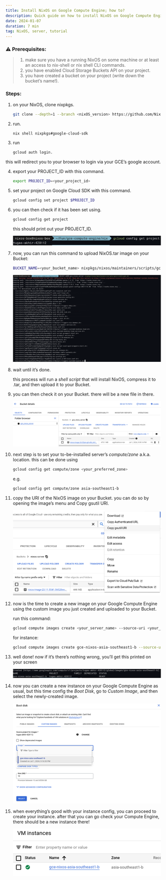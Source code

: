 ```yaml
---
title: Install NixOS on Google Compute Engine; how to?
description: Quick guide on how to install NixOS on Google Compute Engine.
date: 2024-01-07
duration: 7 min
tag: NixOS, server, tutorial
---
```


### ⚠️ Prerequisites:

> 1. make sure you have a running NixOS on some machine or at least an access to nix-shell or nix shell CLI commands.
> 2. you have enabled Cloud Storage Buckets API on your project.
> 3. you have created a bucket on your project (write down the bucket’s name!).

### Steps:
1. on your NixOS, clone nixpkgs.
    ```bash
    git clone --depth=1 --branch <nixOS_version> https://github.com/NixOS/nixpkgs.git
    ```

2. run.
    ```bash
    nix shell nixpkgs#google-cloud-sdk
    ```
3. run
    ```bash
    gcloud auth login.
    ```
this will redirect you to your browser to login via your GCE’s google account.

4. export your PROJECT_ID with this command.
    ```bash
    export PROJECT_ID=<your_project_id>
    ```
5. set your project on Google Cloud SDK with this command.
    ```bash
    gcloud config set project $PROJECT_ID
    ```
6. you can then check if it has been set using.
    ```bash
    gcloud config get project
    ```
    this should print out your PROJECT_ID.

    ![Untitled](how_to_install_nixos_on_gce/7.png)

7. now, you can run this command to upload NixOS.tar image on your Bucket:
    ```bash
    BUCKET_NAME=<your_bucket_name> nixpkgs/nixos/maintainers/scripts/gce/create-gce.sh
    ```

    ![Untitled](how_to_install_nixos_on_gce/1.png)

8. wait until it’s done.

    this process will run a *shell script* that will install NixOS, compress it to .tar, and then upload it to your Bucket.

9. you can then check it on your Bucket. there will be a new file in there.

    ![Untitled](how_to_install_nixos_on_gce/2.png)

10. next step is to set your to-be-installed server’s *compute/zone* a.k.a. location. this can be done using
    ```bash
    gcloud config get compute/zone <your_preferred_zone>
    ```
    e.g.
    ```bash
    gcloud config get compute/zone asia-southeast1-b
    ```
11. copy the URI of the NixOS image on your Bucket. you can do so by opening the image’s menu and Copy gsutil URI.

    ![Untitled](how_to_install_nixos_on_gce/3.png)

12. now is the time to create a new image on your Google Compute Engine using the custom image you just created and uploaded to your Bucket.

    run this command:
    ```bash
    gcloud compute images create <your_server_name> --source-uri <your_image_uri>
    ```
    for instance:
    ```bash
    gcloud compute images create gce-nixos-asia-southeast1-b --source-uri gs://gce_nixos_server/nixos-image-24.05pre-git-x86_64-linux.raw.tar.gz
    ```

13. well done! now if it’s there’s nothing wrong, you’ll get this printed on your screen

    ![Untitled](how_to_install_nixos_on_gce/4.png)

14. now you can create a new instance on your Google Compute Engine as usual, but this time config the *Boot Disk*, go to *Custom Image*, and then select the newly-created image.

    ![Untitled](how_to_install_nixos_on_gce/5.png)

15. when everything’s good with your instance config, you can proceed to create your instance. after that you can go check your Compute Engine, there should be a new instance there!

    ![Untitled](how_to_install_nixos_on_gce/6.png)
